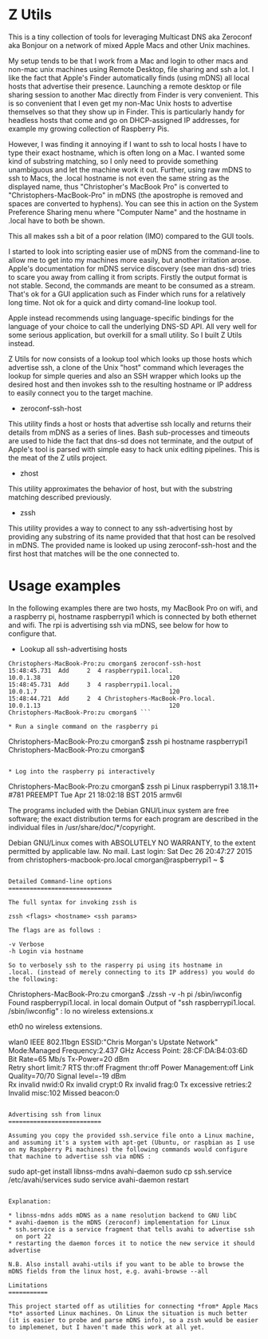 Z Utils
=======

This is a tiny collection of tools for leveraging Multicast DNS aka
Zeroconf aka Bonjour on a network of mixed Apple Macs and other Unix
machines. 

My setup tends to be that I work from a Mac and login to other macs
and non-mac unix machines using Remote Desktop, file sharing and ssh a
lot. I like the fact that Apple's Finder automatically finds (using
mDNS) all local hosts that advertise their presence. Launching a
remote desktop or file sharing session to another Mac directly from
Finder is very convenient. This is so convenient that I even get my
non-Mac Unix hosts to advertise themselves so that they show up in
Finder. This is particularly handy for headless hosts that come and go
on DHCP-assigned IP addresses, for example my growing collection of
Raspberry Pis.

However, I was finding it annoying if I want to ssh to local hosts I
have to type their exact hostname, which is often long on a Mac. I
wanted some kind of substring matching, so I only need to provide
something unambiguous and let the machine work it out. Further, using
raw mDNS to ssh to Macs, the .local hostname is not even the same
string as the displayed name, thus "Christopher's MacBook Pro" is
converted to "Christophers-MacBook-Pro" in mDNS (the apostrophe is
removed and spaces are converted to hyphens). You can see this in
action on the System Preference Sharing menu where "Computer Name" and
the hostname in .local have to both be shown.

This all makes ssh a bit of a poor relation (IMO) compared to the GUI
tools.

I started to look into scripting easier use of mDNS from the
command-line to allow me to get into my machines more easily, but
another irritation arose. Apple's documentation for mDNS service
discovery (see man dns-sd) tries to scare you away from calling it
from scripts. Firstly the output format is not stable. Second, the
commands are meant to be consumed as a stream. That's ok for a GUI
application such as Finder which runs for a relatively long time. Not
ok for a quick and dirty comand-line lookup tool.

Apple instead recommends using language-specific bindings for the
language of your choice to call the underlying DNS-SD API. All very
well for some serious application, but overkill for a small
utility. So I built Z Utils instead. 

Z Utils for now consists of a lookup tool which looks up those hosts
which advertise ssh, a clone of the Unix "host" command which
leverages the lookup for simple queries and also an SSH wrapper which
looks up the desired host and then invokes ssh to the resulting
hostname or IP address to easily connect you to the target machine.

* zeroconf-ssh-host

This utility finds a host or hosts that advertise ssh locally and
returns their details from mDNS as a series of lines. Bash
sub-processes and timeouts are used to hide the fact that dns-sd does
not terminate, and the output of Apple's tool is parsed with simple
easy to hack unix editing pipelines. This is the meat of the Z utils
project.

* zhost

This utility approximates the behavior of host, but with the substring
matching described previously.

* zssh

This utility provides a way to connect to any ssh-advertising host by
providing any substring of its name provided that that host can be
resolved in mDNS. The provided name is looked up using
zeroconf-ssh-host and the first host that matches will be the one
connected to.

Usage examples
==============

In the following examples there are two hosts, my MacBook Pro on wifi,
and a raspberry pi, hostname raspberrypi1 which is connected by both
ethernet and wifi. The rpi is advertising ssh via mDNS, see below for
how to configure that.

* Lookup all ssh-advertising hosts

```
Christophers-MacBook-Pro:zu cmorgan$ zeroconf-ssh-host 
15:48:45.731  Add     2  4 raspberrypi1.local.                    10.0.1.38                                    120
15:48:45.731  Add     3  4 raspberrypi1.local.                    10.0.1.7                                     120
15:48:44.721  Add     2  4 Christophers-MacBook-Pro.local.        10.0.1.13                                    120
Christophers-MacBook-Pro:zu cmorgan$ ```

* Run a single command on the raspberry pi

```
Christophers-MacBook-Pro:zu cmorgan$ zssh pi hostname
raspberrypi1
Christophers-MacBook-Pro:zu cmorgan$ 
```

* Log into the raspberry pi interactively

```
Christophers-MacBook-Pro:zu cmorgan$ zssh pi
Linux raspberrypi1 3.18.11+ #781 PREEMPT Tue Apr 21 18:02:18 BST 2015 armv6l

The programs included with the Debian GNU/Linux system are free software;
the exact distribution terms for each program are described in the
individual files in /usr/share/doc/*/copyright.

Debian GNU/Linux comes with ABSOLUTELY NO WARRANTY, to the extent
permitted by applicable law.
No mail.
Last login: Sat Dec 26 20:47:27 2015 from christophers-macbook-pro.local
cmorgan@raspberrypi1 ~ $ 
```

Detailed Command-line options
=============================

The full syntax for invoking zssh is

zssh <flags> <hostname> <ssh params>

The flags are as follows :

-v Verbose
-h Login via hostname

So to verbosely ssh to the rasperry pi using its hostname in
.local. (instead of merely connecting to its IP address) you would do
the following:

```
Christophers-MacBook-Pro:zu cmorgan$ ./zssh -v -h pi /sbin/iwconfig
Found raspberrypi1.local. in local domain
Output of "ssh raspberrypi1.local. /sbin/iwconfig" :
lo        no wireless extensions.x

eth0      no wireless extensions.

wlan0     IEEE 802.11bgn  ESSID:"Chris Morgan's Upstate Network"  
          Mode:Managed  Frequency:2.437 GHz  Access Point: 28:CF:DA:B4:03:6D   
          Bit Rate=65 Mb/s   Tx-Power=20 dBm   
          Retry short limit:7   RTS thr:off   Fragment thr:off
          Power Management:off
          Link Quality=70/70  Signal level=-19 dBm  
          Rx invalid nwid:0  Rx invalid crypt:0  Rx invalid frag:0
          Tx excessive retries:2  Invalid misc:102   Missed beacon:0
```

Advertising ssh from linux
==========================

Assuming you copy the provided ssh.service file onto a Linux machine,
and assuming it's a system with apt-get (Ubuntu, or raspbian as I use
on my Raspberry Pi machines) the following commands would configure
that machine to advertise ssh via mDNS :

```
sudo apt-get install libnss-mdns avahi-daemon
sudo cp ssh.service /etc/avahi/services
sudo service avahi-daemon restart
```

Explanation:

* libnss-mdns adds mDNS as a name resolution backend to GNU libC
* avahi-daemon is the mDNS (zeroconf) implementation for Linux
* ssh.service is a service fragment that tells avahi to advertise ssh
  on port 22
* restarting the daemon forces it to notice the new service it should advertise

N.B. Also install avahi-utils if you want to be able to browse the
mDNS fields from the linux host, e.g. avahi-browse --all

Limitations
===========

This project started off as utilities for connecting *from* Apple Macs
*to* assorted Linux machines. On Linux the situation is much better
(it is easier to probe and parse mDNS info), so a zssh would be easier
to implemenet, but I haven't made this work at all yet.
